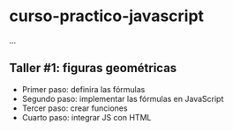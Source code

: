 # curso-practico-javascript

...

## Taller #1: figuras geométricas

- Primer paso: definira las fórmulas
- Segundo paso: implementar las fórmulas en JavaScript
- Tercer paso: crear funciones
- Cuarto paso: integrar JS con HTML